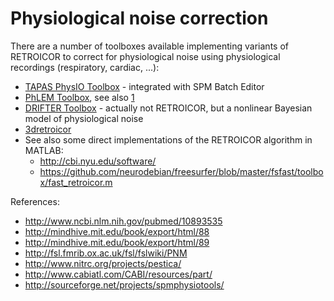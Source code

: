 # Physiological noise correction

There are a number of toolboxes available implementing variants of
RETROICOR to correct for physiological noise using physiological
recordings (respiratory, cardiac, \...):

- [TAPAS PhysIO
  Toolbox](https://www.tnu.ethz.ch/en/software/tapas/documentations/physio-toolbox.html) -
  integrated with SPM Batch Editor
- [PhLEM
  Toolbox](https://github.com/timothyv/Physiological-Log-Extraction-for-Modeling--PhLEM--Toolbox),
  see also [1](https://sites.google.com/site/phlemtoolbox/Home)
- [DRIFTER Toolbox](http://becs.aalto.fi/en/research/bayes/drifter/) -
  actually not RETROICOR, but a nonlinear Bayesian model of
  physiological noise
- [3dretroicor](http://afni.nimh.nih.gov/pub/dist/doc/program_help/3dretroicor.html)
- See also some direct implementations of the RETROICOR algorithm in
  MATLAB:
  - <http://cbi.nyu.edu/software/>
  - <https://github.com/neurodebian/freesurfer/blob/master/fsfast/toolbox/fast_retroicor.m>

References:

- <http://www.ncbi.nlm.nih.gov/pubmed/10893535>
- <http://mindhive.mit.edu/book/export/html/88>
- <http://mindhive.mit.edu/book/export/html/89>
- <http://fsl.fmrib.ox.ac.uk/fsl/fslwiki/PNM>
- <http://www.nitrc.org/projects/pestica/>
- <http://www.cabiatl.com/CABI/resources/part/>
- <http://sourceforge.net/projects/spmphysiotools/>
